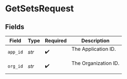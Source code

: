 # GetSetsRequest


## Fields

| Field                  | Type                   | Required               | Description            |
| ---------------------- | ---------------------- | ---------------------- | ---------------------- |
| `app_id`               | *str*                  | :heavy_check_mark:     | The Application ID.<br/><br/> |
| `org_id`               | *str*                  | :heavy_check_mark:     | The Organization ID.<br/><br/> |